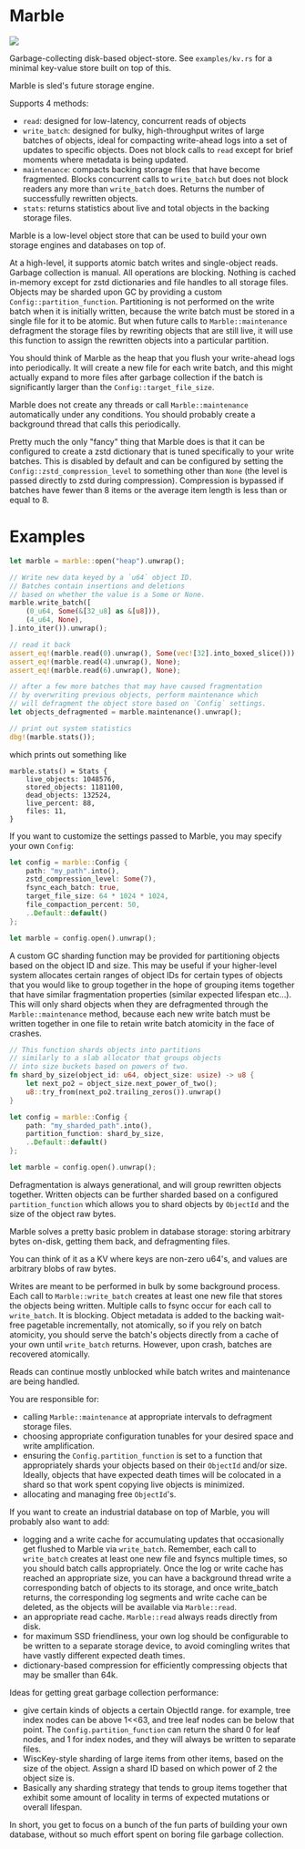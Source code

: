 # Marble

<a href="https://docs.rs/marble"><img src="https://docs.rs/marble/badge.svg"></a>

Garbage-collecting disk-based object-store. See `examples/kv.rs`
for a minimal key-value store built on top of this.

Marble is sled's future storage engine.

Supports 4 methods:
* `read`: designed for low-latency, concurrent reads of objects
* `write_batch`: designed for bulky, high-throughput writes of large batches of objects,
  ideal for compacting write-ahead logs into a set of updates to specific objects. Does
  not block calls to `read` except for brief moments where metadata is being updated.
* `maintenance`: compacts backing storage files that have become fragmented. Blocks
  concurrent calls to `write_batch` but does not block readers any more than `write_batch`
  does. Returns the number of successfully rewritten objects.
* `stats`: returns statistics about live and total objects in the backing storage files.


Marble is a low-level object store that can be used
to build your own storage engines and databases on
top of.

At a high-level, it supports atomic batch writes and
single-object reads. Garbage collection is manual.
All operations are blocking. Nothing is cached
in-memory except for zstd dictionaries and file
handles to all storage files. Objects may be
sharded upon GC by providing a custom
`Config::partition_function`. Partitioning
is not performed on the write batch when it
is initially written, because the write batch
must be stored in a single file for it to be atomic.
But when future calls to `Marble::maintenance`
defragment the storage files by rewriting objects
that are still live, it will use this function
to assign the rewritten objects into a particular
partition.

You should think of Marble as the heap that you
flush your write-ahead logs into periodically.
It will create a new file for each write batch,
and this might actually expand to more files after
garbage collection if the batch is significantly
larger than the `Config::target_file_size`.

Marble does not create any threads or call
`Marble::maintenance` automatically under any
conditions. You should probably create a background
thread that calls this periodically.

Pretty much the only "fancy" thing that Marble does
is that it can be configured to create a zstd dictionary
that is tuned specifically to your write batches.
This is disabled by default and can be configured
by setting the `Config::zstd_compression_level` to
something other than `None` (the level is passed
directly to zstd during compression). Compression is
bypassed if batches have fewer than 8 items or the
average item length is less than or equal to 8.

# Examples

```rust
let marble = marble::open("heap").unwrap();

// Write new data keyed by a `u64` object ID.
// Batches contain insertions and deletions
// based on whether the value is a Some or None.
marble.write_batch([
    (0_u64, Some(&[32_u8] as &[u8])),
    (4_u64, None),
].into_iter()).unwrap();

// read it back
assert_eq!(marble.read(0).unwrap(), Some(vec![32].into_boxed_slice()));
assert_eq!(marble.read(4).unwrap(), None);
assert_eq!(marble.read(6).unwrap(), None);

// after a few more batches that may have caused fragmentation
// by overwriting previous objects, perform maintenance which
// will defragment the object store based on `Config` settings.
let objects_defragmented = marble.maintenance().unwrap();

// print out system statistics
dbg!(marble.stats());
```

which prints out something like
```txt,no_run
marble.stats() = Stats {
    live_objects: 1048576,
    stored_objects: 1181100,
    dead_objects: 132524,
    live_percent: 88,
    files: 11,
}
```

If you want to customize the settings passed to Marble,
you may specify your own `Config`:

```rust
let config = marble::Config {
    path: "my_path".into(),
    zstd_compression_level: Some(7),
    fsync_each_batch: true,
    target_file_size: 64 * 1024 * 1024,
    file_compaction_percent: 50,
    ..Default::default()
};

let marble = config.open().unwrap();
```

A custom GC sharding function may be provided
for partitioning objects based on the object ID
and size. This may be useful if your higher-level
system allocates certain ranges of object IDs for
certain types of objects that you would like to
group together in the hope of grouping items together
that have similar fragmentation properties (similar
expected lifespan etc...). This will only shard
objects when they are defragmented through the
`Marble::maintenance` method, because each new
write batch must be written together in one
file to retain write batch atomicity in the
face of crashes.

```rust
// This function shards objects into partitions
// similarly to a slab allocator that groups objects
// into size buckets based on powers of two.
fn shard_by_size(object_id: u64, object_size: usize) -> u8 {
    let next_po2 = object_size.next_power_of_two();
    u8::try_from(next_po2.trailing_zeros()).unwrap()
}

let config = marble::Config {
    path: "my_sharded_path".into(),
    partition_function: shard_by_size,
    ..Default::default()
};

let marble = config.open().unwrap();
```

Defragmentation is always generational, and will group rewritten
objects together. Written objects can be further sharded based on a
configured `partition_function` which allows you to shard objects
by `ObjectId` and the size of the object raw bytes.

Marble solves a pretty basic problem in database storage: storing
arbitrary bytes on-disk, getting them back, and defragmenting files.

You can think of it as a KV where keys are non-zero u64's, and values
are arbitrary blobs of raw bytes.

Writes are meant to be performed in bulk by some background process.
Each call to `Marble::write_batch` creates at least one new file
that stores the objects being written. Multiple calls to fsync occur
for each call to `write_batch`. It is blocking. Object metadata is added
to the backing wait-free pagetable incrementally, not atomically,
so if you rely on batch atomicity, you should serve the batch's objects
directly from a cache of your own until `write_batch` returns.
However, upon crash, batches are recovered atomically.

Reads can continue mostly unblocked while batch writes and maintenance are being handled.

You are responsible for:
* calling `Marble::maintenance` at appropriate intervals to defragment
  storage files.
* choosing appropriate configuration tunables for your desired space
  and write amplification.
* ensuring the `Config.partition_function` is set to a function that
  appropriately shards your objects based on their `ObjectId` and/or size.
  Ideally, objects that have expected death times will be colocated in
  a shard so that work spent copying live objects is minimized.
* allocating and managing free `ObjectId`'s.

If you want to create an industrial database on top of Marble, you will
probably also want to add:
* logging and a write cache for accumulating updates that occasionally
  get flushed to Marble via `write_batch`. Remember, each call to
  `write_batch` creates at least one new file and fsyncs multiple times,
  so you should batch calls appropriately. Once the log or write cache has
  reached an appropriate size, you can have a background thread write a
  corresponding batch of objects to its storage, and once write_batch returns, the
  corresponding log segments and write cache can be deleted, as the objects
  will be available via `Marble::read`.
* an appropriate read cache. `Marble::read` always reads directly from disk.
* for maximum SSD friendliness, your own log should be configurable to be
  written to a separate storage device, to avoid comingling writes that
  have vastly different expected death times.
* dictionary-based compression for efficiently compressing objects that may
  be smaller than 64k.

Ideas for getting great garbage collection performance:
* give certain kinds of objects a certain ObjectId range. for example,
  tree index nodes can be above 1<<63, and tree leaf nodes can be below
  that point. The `Config.partition_function` can return the shard 0 for
  leaf nodes, and 1 for index nodes, and they will always be written to
  separate files.
* WiscKey-style sharding of large items from other items, based on the
  size of the object. Assign a shard ID based on which power of 2 the
  object size is.
* Basically any sharding strategy that tends to group items together that
  exhibit some amount of locality in terms of expected mutations or
  overall lifespan.

In short, you get to focus on a bunch of the fun parts of building your own
database, without so much effort spent on boring file garbage collection.
